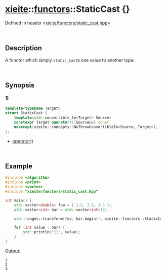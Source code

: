 # [xieite](../../xieite.md)\:\:[functors](../../functors.md)\:\:StaticCast \{\}
Defined in header [<xieite/functors/static_cast.hpp>](../../../include/xieite/functors/static_cast.hpp)

&nbsp;

## Description
A functor which simply `static_cast`s one value to another type.

&nbsp;

## Synopsis
#### 1)
```cpp
template<typename Target>
struct StaticCast {
    template<std::convertible_to<Target> Source>
    constexpr Target operator()(Source&&) const
    noexcept(xieite::concepts::NoThrowConvertibleTo<Source, Target>);
};
```
- [operator\(\)](./structures/static_cast/1/operators/call.md)

&nbsp;

## Example
```cpp
#include <algorithm>
#include <print>
#include <vector>
#include "xieite/functors/static_cast.hpp"

int main() {
    std::vector<double> foo = { 1.5, 2.5, 3.5 };
    std::vector<int> bar = std::vector<int>(3);

    std::ranges::transform(foo, bar.begin(), xieite::functors::StaticCast<int>());

    for (int value : bar) {
        std::println("{}", value);
    }
}
```
Output:
```
1
2
3
```

